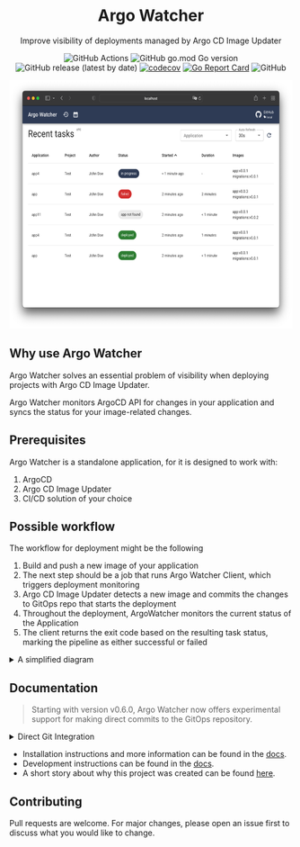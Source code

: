 <div align="center">

# Argo Watcher
Improve visibility of deployments managed by Argo CD Image Updater

![GitHub Actions](https://img.shields.io/github/actions/workflow/status/shini4i/argo-watcher/run-tests-and-sonar-scan.yml?branch=main)
![GitHub go.mod Go version](https://img.shields.io/github/go-mod/go-version/shini4i/argo-watcher)
![GitHub release (latest by date)](https://img.shields.io/github/v/release/shini4i/argo-watcher)
[![codecov](https://codecov.io/gh/shini4i/argo-watcher/graph/badge.svg?token=9JI19X0BIN)](https://codecov.io/gh/shini4i/argo-watcher)
[![Go Report Card](https://goreportcard.com/badge/github.com/shini4i/argo-watcher)](https://goreportcard.com/report/github.com/shini4i/argo-watcher)
![GitHub](https://img.shields.io/github/license/shini4i/argo-watcher)

<img src="https://raw.githubusercontent.com/shini4i/assets/main/src/argo-watcher/demo.png" alt="Showcase" height="441" width="620">
</div>

## Why use Argo Watcher

Argo Watcher solves an essential problem of visibility when deploying projects with Argo CD Image Updater.

Argo Watcher monitors ArgoCD API for changes in your application and syncs the status for your image-related changes.

## Prerequisites

Argo Watcher is a standalone application, for it is designed to work with:

1. ArgoCD
2. Argo CD Image Updater
3. CI/CD solution of your choice

## Possible workflow

The workflow for deployment might be the following
1. Build and push a new image of your application
2. The next step should be a job that runs Argo Watcher Client, which triggers deployment monitoring
3. Argo CD Image Updater detects a new image and commits the changes to GitOps repo that starts the deployment
4. Throughout the deployment, ArgoWatcher monitors the current status of the Application
5. The client returns the exit code based on the resulting task status, marking the pipeline as either successful or failed

<details>
<summary>A simplified diagram</summary>
<div align="center">
```mermaid
graph TD
    Dev[Dev] --> Commit{Commit changes to the git repository}
    Commit --> Pipeline[Build pipeline triggered]
    Pipeline --> Docker[Docker image build and published]
    Docker --> Task[Pipeline adds a task to Argo-Watcher]
    Task --> Check[Argo-Watcher checks Argo CD Api for an update]
    Check --> Decision{Is ArgoCD Application running on the expected image?}
    Decision -->|Yes| Success[Pipeline is marked as a success]
    Decision -->|No| Retry[Check API again]
    Retry --> TimeoutDecision{Has pre-defined timeout elapsed?}
    TimeoutDecision -->|Yes| Failed[Pipeline is marked as failed]
    TimeoutDecision -->|No| Check
```
</div>
</details>

## Documentation

> Starting with version v0.6.0, Argo Watcher now offers experimental support for making direct commits to the GitOps repository.

<details>
<summary>Direct Git Integration</summary>
If you've been using Argo CD Image Updater across hundreds of applications, you might have noticed that the latency in detecting new images can sometimes slow down your deployments considerably.

To address the challenges with deployment latency, we're excited to unveil an experimental feature in Argo Watcher that allows direct commits to your GitOps repository.

We remain committed to supporting the straightforward scenario where users simply check the Application status. This ensures flexibility for those who prefer or need to use the original method.

For those looking to experiment with faster image updates, you can leverage the new direct commit capability using the following annotations.

```yaml
  annotations:
    argo-watcher/managed: "true"
    argo-watcher/managed-images: "app=ghcr.io/shini4i/argo-watcher"
    argo-watcher/app.helm.image-tag: "image.tag"
```
This configuration will require mounting ssh key to the container. Support for this configuration is available in helm chart starting from verion `0.4.0`.

⚠️ Important Note Regarding Direct Commit Feature:

Please be aware that when using the direct commit feature, Argo Watcher does not verify the actual availability of the image. It assumes and trusts that the tag received from the client is correct. Ensure you have processes in place to validate image tags before relying on this feature.
</details>

- Installation instructions and more information can be found in the [docs](docs/installation.md).
- Development instructions can be found in the [docs](docs/development.md).
- A short story about why this project was created can be found [here](https://medium.com/dyninno/a-journey-to-gitops-9aa445474eb6).

## Contributing
Pull requests are welcome. For major changes, please open an issue first to discuss what you would like to change.
